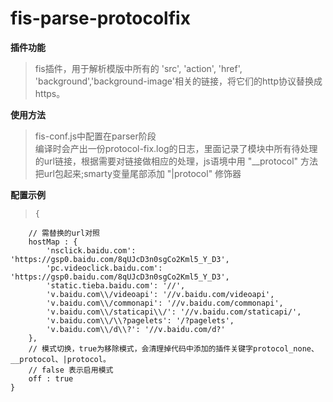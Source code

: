 # fis-parse-protocolfix
**插件功能**  
> fis插件，用于解析模版中所有的 'src', 'action', 'href', 'background','background-image'相关的链接，将它们的http协议替换成https。

**使用方法**
>fis-conf.js中配置在parser阶段  
>编译时会产出一份protocol-fix.log的日志，里面记录了模块中所有待处理的url链接，根据需要对链接做相应的处理，js语境中用 "__protocol" 方法把url包起来;smarty变量尾部添加 "|protocol" 修饰器

**配置示例**
>     {
        // 需替换的url对照
        hostMap : {
            'nsclick.baidu.com': 'https://gsp0.baidu.com/8qUJcD3n0sgCo2Kml5_Y_D3',
            'pc.videoclick.baidu.com': 'https://gsp0.baidu.com/8qUJcD3n0sgCo2Kml5_Y_D3',
            'static.tieba.baidu.com': '//',
            'v.baidu.com\\/videoapi': '//v.baidu.com/videoapi',
            'v.baidu.com\\/commonapi': '//v.baidu.com/commonapi',
            'v.baidu.com\\/staticapi\\/': '//v.baidu.com/staticapi/',
            'v.baidu.com\\/\\?pagelets': '/?pagelets',
            'v.baidu.com\\/d\\?': '//v.baidu.com/d?'
        },
        // 模式切换，true为移除模式，会清理掉代码中添加的插件关键字protocol_none、__protocol、|protocol。
        // false 表示启用模式
        off : true
    }
